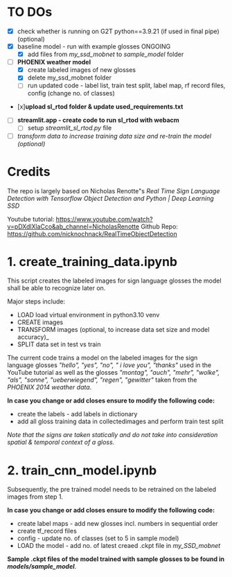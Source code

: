 # TO DOs

- [x] check whether is running on G2T python==3.9.21 (if used in final pipe) (optional)
- [x] baseline model - run with example glosses ONGOING
  - [x] add files from _my_ssd_mobnet_ to _sample_model_ folder
- [ ] **PHOENIX weather model**
  - [x] create labeled images of new glosses
  - [x] delete my_ssd_mobnet folder 
  - [ ] run updated code - label list, train test split, label map, rf record files, config (change no. of classes)
- [x]**upload sl_rtod folder & update used_requirements.txt**
- [ ] **streamlit.app - create code to run sl_rtod with webacm**
  - [ ] setup _streamlit_sl_rtod.py_ file
- [ ] _transform data to increase training data size and re-train the model (optional)_

# Credits

The repo is largely based on Nicholas Renotte"s _Real Time Sign Language Detection with Tensorflow Object Detection and Python | Deep Learning SSD_ 

Youtube tutorial: https://www.youtube.com/watch?v=pDXdlXlaCco&ab_channel=NicholasRenotte
Github Repo: https://github.com/nicknochnack/RealTimeObjectDetection

# 1. create_training_data.ipynb


This script creates the labeled images for sign language glosses the model shall be able to recognize later on. 

Major steps include:
- LOAD load virtual environment in python3.10 venv
- CREATE images 
- TRANSFORM images (optional, to increase data set size and model accuracy)_
- SPLIT data set in test vs train

The current code trains a model on the labeled images for the sign language glosses _"hello", "yes", "no", " i love you", "thanks"_ used in the YouTube tutorial as well
 as the glosses _"montag", "auch", "mehr", "wolke", "als", "sonne", "ueberwiegend", "regen", "gewitter"_ taken from the _PHOENIX 2014 weather data_.

**In case you change or add closes ensure to modify the following code:**
- create the labels - add labels in dictionary 
- add all gloss training data in collectedimages and perform train test split

_Note that the signs are taken statically and do not take into consideration spatial & temporal context of a gloss._

# 2. train_cnn_model.ipynb

Subsequently, the pre trained model needs to be retrained on the labeled images from step 1.

**In case you change or add closes ensure to modify the following code:**
- create label maps - add new glosses incl. numbers in sequential order
- create tf_record files
- config - update no. of classes (set to 5 in sample model)
- LOAD the model - add no. of latest creaed .ckpt file in _my_SSD_mobnet_

**Sample .ckpt files of the model trained with sample glosses to be found in _models/sample_model_**.

